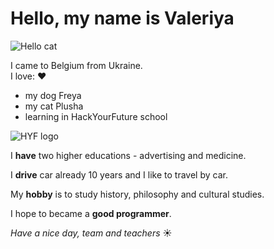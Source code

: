 # Hello, my name is Valeriya

![Hello cat](https://img.freepik.com/premium-vector/black-cat-says-hello-cat-waves-his-paw-animal-greets-black-halloween-kitten-raised-his-hand_502320-1176.jpg?w=740)

I came to Belgium from Ukraine.  
I love: :heart:

- my dog Freya
- my cat Plusha
- learning in HackYourFuture school

![HYF logo](https://pbs.twimg.com/profile_images/1300788241700970496/wXbQcpEI_400x400.jpg)

I **have** two higher educations - advertising and medicine.

I **drive** car already 10 years and I like to travel by car.

My **hobby** is to study history, philosophy and cultural studies.

I hope to became a **good programmer**.

_Have a nice day, team and teachers_ :sunny:
